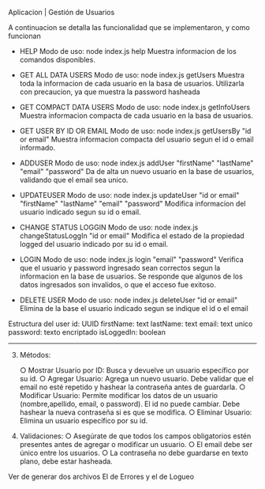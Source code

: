Aplicacion | Gestión de Usuarios

A continuacion se detalla las funcionalidad que se implementaron, y como funcionan 

- HELP
Modo de uso: node index.js help
Muestra informacion de los comandos disponibles.

- GET ALL DATA USERS
Modo de uso: node index.js getUsers
Muestra toda la informacion de cada usuario en la basa de usuarios. Utilizarla con precaucion, ya que muestra la password hasheada

- GET COMPACT DATA USERS
Modo de uso: node index.js getInfoUsers
Muestra informacion compacta de cada usuario en la basa de usuarios. 

- GET USER BY ID OR EMAIL
Modo de uso: node index.js getUsersBy "id or email"
Muestra informacion compacta del usuario segun el id o email informado.

- ADDUSER
Modo de uso: node index.js addUser "firstName" "lastName" "email" "password"
Da de alta un nuevo usuario en la base de usuarios, validando que el email sea unico.

- UPDATEUSER
Modo de uso: node index.js updateUser "id or email" "firstName" "lastName" "email" "password"
Modifica informacion del usuario indicado segun su id o email.

- CHANGE STATUS LOGGIN
Modo de uso: node index.js changeStatusLoggIn "id or email"
Modifica el estado de la propiedad logged del usuario indicado por su id o email.

- LOGIN
Modo de uso: node index.js login "email" "password"
Verifica que el usuario y password ingresado sean correctos segun la informacion en la base de usuarios. Se responde que algunos de los datos ingresados son invalidos, o que el acceso fue exitoso.

- DELETE USER
Modo de uso: node index.js deleteUser "id or email"
Elimina de la base el usuario indicado segun se indique el id o el email


Estructura del user
id: UUID
firstName: text
lastName: text
email: text unico
password: texto encriptado
isLoggedIn: boolean

-----------------------------

3. Métodos:

    ○ Mostrar Usuario por ID: Busca y devuelve un usuario específico por su id.
    ○ Agregar Usuario: Agrega un nuevo usuario. Debe validar que el email no esté repetido y hashear la contraseña antes de guardarla.
    ○ Modificar Usuario: Permite modificar los datos de un usuario (nombre,apellido, email, o password). El id no puede cambiar. Debe hashear la nueva contraseña si es que se modifica.
    ○ Eliminar Usuario: Elimina un usuario específico por su id.

4. Validaciones:
    ○ Asegúrate de que todos los campos obligatorios estén presentes antes de agregar o modificar un usuario.
    ○ El email debe ser único entre los usuarios.
    ○ La contraseña no debe guardarse en texto plano, debe estar hasheada.

Ver de generar dos archivos
El de Errores y el de Logueo